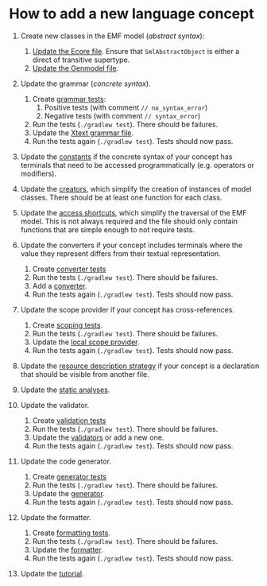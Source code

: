 # How to add a new language concept

1. Create new classes in the EMF model (_abstract syntax_):
   1. [Update the Ecore file][SafeDS.ecore]. Ensure that `SmlAbstractObject` is either a direct of transitive supertype.
   1. [Update the Genmodel file][SafeDS.genmodel].

1. Update the grammar (_concrete syntax_).
   1. Create [grammar tests][grammar-tests]:
      1. Positive tests (with comment `// no_syntax_error`)
      1. Negative tests (with comment `// syntax_error`)
   1. Run the tests (`./gradlew test`). There should be failures.
   1. Update the [Xtext grammar file][SafeDS.xtext].
   1. Run the tests again (`./gradlew test`). Tests should now pass.

1. Update the [constants][constants] if the concrete syntax of your concept has terminals that need to be accessed programmatically (e.g. operators or modifiers).

1. Update the [creators][creators], which simplify the creation of instances of model classes. There should be at least one function for each class.

1. Update the [access shortcuts][shortcuts], which simplify the traversal of the EMF model. This is not always required and the file should only contain functions that are simple enough to not require tests.

1. Update the converters if your concept includes terminals where the value they represent differs from their textual representation.
   1. Create [converter tests][converter-tests]
   1. Run the tests (`./gradlew test`). There should be failures.
   1. Add a [converter][converters].
   1. Run the tests again (`./gradlew test`). Tests should now pass.

1. Update the scope provider if your concept has cross-references.
   1. Create [scoping tests][scoping-tests].
   1. Run the tests (`./gradlew test`). There should be failures.
   1. Update the [local scope provider][local-scope-provider].
   1. Run the tests again (`./gradlew test`). Tests should now pass.

1. Update the [resource description strategy][resource-description-strategy] if your concept is a declaration that should be visible from another file.

1. Update the [static analyses][static-analysis].

1. Update the validator.
   1. Create [validation tests][validation-tests]
   1. Run the tests (`./gradlew test`). There should be failures.
   1. Update the [validators][validators] or add a new one.
   1. Run the tests again (`./gradlew test`). Tests should now pass.

1. Update the code generator.
   1. Create [generator tests][generator-tests]
   1. Run the tests (`./gradlew test`). There should be failures.
   1. Update the [generator][generator].
   1. Run the tests again (`./gradlew test`). Tests should now pass.

1. Update the formatter.
   1. Create [formatting tests][formatting-tests].
   1. Run the tests (`./gradlew test`). There should be failures.
   1. Update the [formatter][formatting].
   1. Run the tests again (`./gradlew test`). Tests should now pass.

1. Update the [tutorial][tutorial].

<!-- Links -->

[SafeDS.ecore]: DSL/com.larsreimann.safeds/model/SafeDS.ecore

[SafeDS.genmodel]: DSL/com.larsreimann.safeds/model/SafeDS.genmodel

[grammar-tests]: DSL/com.larsreimann.safeds/src/test/resources/grammar

[SafeDS.xtext]: DSL/com.larsreimann.safeds/src/main/kotlin/com/larsreimann/safeds/SafeDS.xtext

[converter-tests]: DSL/com.larsreimann.safeds/src/test/kotlin/com/larsreimann/safeds/conversion

[converters]: DSL/com.larsreimann.safeds/src/main/kotlin/com/larsreimann/safeds/conversion

[scoping-tests]: DSL/com.larsreimann.safeds/src/test/kotlin/com/larsreimann/safeds/scoping/ScopingTest.kt

[local-scope-provider]: DSL/com.larsreimann.safeds/src/main/kotlin/com/larsreimann/safeds/scoping/SafeDSScopeProvider.kt

[resource-description-strategy]: DSL/com.larsreimann.safeds/src/main/kotlin/com/larsreimann/safeds/scoping/SafeDSResourceDescriptionStrategy.kt

[static-analysis]: DSL/com.larsreimann.safeds/src/main/kotlin/com/larsreimann/safeds/staticAnalysis

[validation-tests]: DSL/com.larsreimann.safeds/src/test/resources/validation

[validators]: DSL/com.larsreimann.safeds/src/main/kotlin/com/larsreimann/safeds/validation

[constants]: DSL/com.larsreimann.safeds/src/main/kotlin/com/larsreimann/safeds/constant

[creators]: DSL/com.larsreimann.safeds/src/main/kotlin/com/larsreimann/safeds/emf/Creators.kt

[shortcuts]: DSL/com.larsreimann.safeds/src/main/kotlin/com/larsreimann/safeds/emf/SimpleShortcuts.kt

[generator-tests]: DSL/com.larsreimann.safeds/src/test/resources/generator

[generator]: DSL/com.larsreimann.safeds/src/main/kotlin/com/larsreimann/safeds/generator/SafeDSGenerator.kt

[formatting-tests]: DSL/com.larsreimann.safeds/src/test/resources/formatting

[formatting]: DSL/com.larsreimann.safeds/src/main/kotlin/com/larsreimann/safeds/formatting2/SafeDSFormatter.kt

[tutorial]: docs/DSL/README.md
